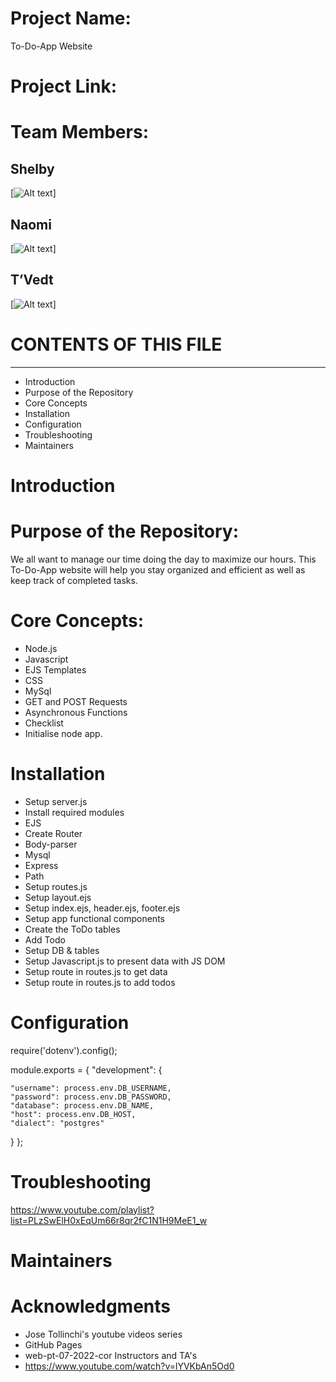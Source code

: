 # Project Name:
To-Do-App Website

# Project Link: 

# Team Members:
## Shelby

[![Alt text](https://ca.slack-edge.com/T0569RDC6-U03JHBDNFQB-4899e2a9aacb-512)]

## Naomi

[![Alt text](https://ca.slack-edge.com/T0569RDC6-U02TAH6FC6T-383077ddaae6-512)]

## T’Vedt

[![Alt text](https://ca.slack-edge.com/T0569RDC6-U03JW3DLDED-528553143f90-512)]

# CONTENTS OF THIS FILE
---------------------
 * Introduction
 * Purpose of the Repository
 * Core Concepts
 * Installation
 * Configuration
 * Troubleshooting
 * Maintainers
  
# Introduction


# Purpose of the Repository:
We all want to manage our time doing the day to maximize our hours.
This To-Do-App website will help you stay organized and efficient as well 
as keep track of completed tasks.

# Core Concepts:
* Node.js
* Javascript
* EJS Templates
* CSS
* MySql
* GET and POST Requests
* Asynchronous Functions
* Checklist
* Initialise node app.
  
# Installation 
* Setup server.js
* Install required modules
* EJS
* Create Router
* Body-parser
* Mysql
* Express
* Path
* Setup routes.js
* Setup layout.ejs
* Setup index.ejs, header.ejs, footer.ejs
* Setup app functional components
* Create the ToDo tables
* Add Todo
* Setup DB & tables
* Setup Javascript.js to present data with JS DOM
* Setup route in routes.js to get data
* Setup route in routes.js to add todos
  
# Configuration
  require('dotenv').config();

module.exports = {
  "development": {
    
    "username": process.env.DB_USERNAME,
    "password": process.env.DB_PASSWORD,
    "database": process.env.DB_NAME,
    "host": process.env.DB_HOST,
    "dialect": "postgres"
  }
 };

# Troubleshooting

  https://www.youtube.com/playlist?list=PLzSwElH0xEqUm66r8qr2fC1N1H9MeE1_w
# Maintainers

# Acknowledgments
   * Jose Tollinchi's youtube videos series
   * GitHub Pages
   * web-pt-07-2022-cor Instructors and TA's
   * https://www.youtube.com/watch?v=lYVKbAn5Od0
  
